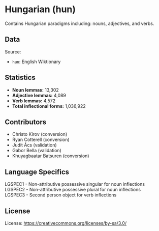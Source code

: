 # Hungarian (hun)

Contains Hungarian paradigms including: nouns, adjectives, and verbs.


## Data

Source:
- `hun`: English Wiktionary

## Statistics

- **Noun lemmas:** 13,302
- **Adjective lemmas:** 4,089
- **Verb lemmas:** 4,572
- **Total inflectional forms:** 1,036,922

## Contributors

- Christo Kirov (conversion)
- Ryan Cotterell (conversion)
- Judit Ács (validation)
- Gabor Bella (validation)
- Khuyagbaatar Batsuren (conversion)


## Language Specifics
LGSPEC1 - Non-attributive possessive singular for noun inflections<br />
LGSPEC2 - Non-attributive possessive plural for noun inflections<br />
LGSPEC3 - Second person object for verb inflections<br />

## License

License: https://creativecommons.org/licenses/by-sa/3.0/
